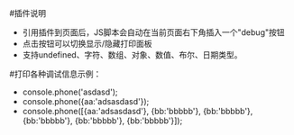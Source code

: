 #插件说明
 * 引用插件到页面后，JS脚本会自动在当前页面右下角插入一个"debug"按钮
 * 点击按钮可以切换显示/隐藏打印面板
 * 支持undefined、字符、数组、对象、数值、布尔、日期类型。

#打印各种调试信息示例：
 * console.phone('asdasd');
 * console.phone({aa:'adsasdasd'});
 * console.phone([{aa:'adsasdasd'}, {bb:'bbbbb'}, {bb:'bbbbb'}, {bb:'bbbbb'}, {bb:'bbbbb'}, {bb:'bbbbb'}]);
